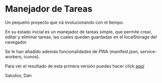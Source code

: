 # Manejador de Tareas

Un pequeño proyecto que irá evolucionando con el tiempo.

En su estado inicial es un manejador de tareas simple, que permite crear, editar y eliminar tareas, las cuales quedan guardadas en el localStorage del navegador.

Se le han añadido además funcionalidades de PWA (manifest.json, service-workers, iconos).

Para ver el resultado de esta primera versión puedes hacer click [aquí](https://por-hacer.netlify.com)

Saludos,
Dan